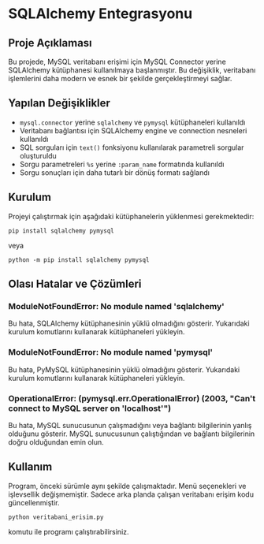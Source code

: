 # SQLAlchemy Entegrasyonu

## Proje Açıklaması

Bu projede, MySQL veritabanı erişimi için MySQL Connector yerine SQLAlchemy kütüphanesi kullanılmaya başlanmıştır. Bu değişiklik, veritabanı işlemlerini daha modern ve esnek bir şekilde gerçekleştirmeyi sağlar.

## Yapılan Değişiklikler

- `mysql.connector` yerine `sqlalchemy` ve `pymysql` kütüphaneleri kullanıldı
- Veritabanı bağlantısı için SQLAlchemy engine ve connection nesneleri kullanıldı
- SQL sorguları için `text()` fonksiyonu kullanılarak parametreli sorgular oluşturuldu
- Sorgu parametreleri `%s` yerine `:param_name` formatında kullanıldı
- Sorgu sonuçları için daha tutarlı bir dönüş formatı sağlandı

## Kurulum

Projeyi çalıştırmak için aşağıdaki kütüphanelerin yüklenmesi gerekmektedir:

```
pip install sqlalchemy pymysql
```

veya

```
python -m pip install sqlalchemy pymysql
```

## Olası Hatalar ve Çözümleri

### ModuleNotFoundError: No module named 'sqlalchemy'

Bu hata, SQLAlchemy kütüphanesinin yüklü olmadığını gösterir. Yukarıdaki kurulum komutlarını kullanarak kütüphaneleri yükleyin.

### ModuleNotFoundError: No module named 'pymysql'

Bu hata, PyMySQL kütüphanesinin yüklü olmadığını gösterir. Yukarıdaki kurulum komutlarını kullanarak kütüphaneleri yükleyin.

### OperationalError: (pymysql.err.OperationalError) (2003, "Can't connect to MySQL server on 'localhost'")

Bu hata, MySQL sunucusunun çalışmadığını veya bağlantı bilgilerinin yanlış olduğunu gösterir. MySQL sunucusunun çalıştığından ve bağlantı bilgilerinin doğru olduğundan emin olun.

## Kullanım

Program, önceki sürümle aynı şekilde çalışmaktadır. Menü seçenekleri ve işlevsellik değişmemiştir. Sadece arka planda çalışan veritabanı erişim kodu güncellenmiştir.

```
python veritabani_erisim.py
```

komutu ile programı çalıştırabilirsiniz.
